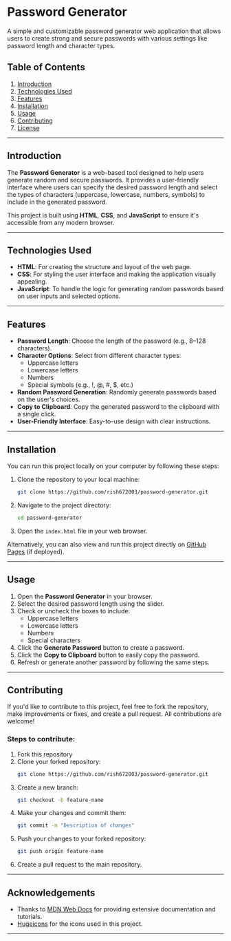 
# Password Generator

A simple and customizable password generator web application that allows users to create strong and secure passwords with various settings like password length and character types.

## Table of Contents

1. [Introduction](#introduction)
2. [Technologies Used](#technologies-used)
3. [Features](#features)
4. [Installation](#installation)
5. [Usage](#usage)
6. [Contributing](#contributing)
7. [License](#license)

---

## Introduction

The **Password Generator** is a web-based tool designed to help users generate random and secure passwords. It provides a user-friendly interface where users can specify the desired password length and select the types of characters (uppercase, lowercase, numbers, symbols) to include in the generated password.

This project is built using **HTML**, **CSS**, and **JavaScript** to ensure it's accessible from any modern browser.

---

## Technologies Used

- **HTML**: For creating the structure and layout of the web page.
- **CSS**: For styling the user interface and making the application visually appealing.
- **JavaScript**: To handle the logic for generating random passwords based on user inputs and selected options.

---

## Features

- **Password Length**: Choose the length of the password (e.g., 8–128 characters).
- **Character Options**: Select from different character types:
  - Uppercase letters
  - Lowercase letters
  - Numbers
  - Special symbols (e.g., !, @, #, $, etc.)
- **Random Password Generation**: Randomly generate passwords based on the user's choices.
- **Copy to Clipboard**: Copy the generated password to the clipboard with a single click.
- **User-Friendly Interface**: Easy-to-use design with clear instructions.

---

## Installation

You can run this project locally on your computer by following these steps:

1. Clone the repository to your local machine:
   ```bash
   git clone https://github.com/rish672003/password-generator.git
   ```

2. Navigate to the project directory:
   ```bash
   cd password-generator
   ```

3. Open the `index.html` file in your web browser.

Alternatively, you can also view and run this project directly on [GitHub Pages](https://yourusername.github.io/password-generator/) (if deployed).

---

## Usage

1. Open the **Password Generator** in your browser.
2. Select the desired password length using the slider.
3. Check or uncheck the boxes to include:
   - Uppercase letters
   - Lowercase letters
   - Numbers
   - Special characters
4. Click the **Generate Password** button to create a password.
5. Click the **Copy to Clipboard** button to easily copy the password.
6. Refresh or generate another password by following the same steps.

---

## Contributing

If you'd like to contribute to this project, feel free to fork the repository, make improvements or fixes, and create a pull request. All contributions are welcome!

### Steps to contribute:
1. Fork this repository
2. Clone your forked repository:
   ```bash
   git clone https://github.com/rish672003/password-generator.git
   ```
3. Create a new branch:
   ```bash
   git checkout -b feature-name
   ```
4. Make your changes and commit them:
   ```bash
   git commit -m "Description of changes"
   ```
5. Push your changes to your forked repository:
   ```bash
   git push origin feature-name
   ```
6. Create a pull request to the main repository.

---

## Acknowledgements

- Thanks to [MDN Web Docs](https://developer.mozilla.org/en-US/) for providing extensive documentation and tutorials.
- [Hugeicons](https://hugeicons.com/) for the icons used in this project.

---



